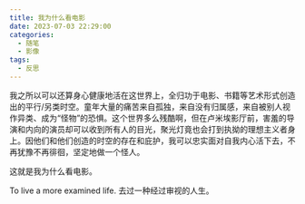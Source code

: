 ```yaml
---
title: 我为什么看电影
date: 2023-07-03 22:29:00
categories:
  - 随笔
  - 影像
tags:
  - 反思
---
```

我之所以可以还算身心健康地活在这世界上，全归功于电影、书籍等艺术形式创造出的平行/另类时空。童年大量的痛苦来自孤独，来自没有归属感，来自被别人视作异类、成为“怪物”的恐惧。这个世界多么残酷啊，但在卢米埃影厅前，害羞的导演和内向的演员却可以收到所有人的目光，聚光灯竟也会打到执拗的理想主义者身上。因他们和他们创造的时空的存在和庇护，我可以忠实面对自我内心活下去，不再犹豫不再徘徊，坚定地做一个怪人。

这就是我为什么看电影。

To live a more examined life. 去过一种经过审视的人生。




